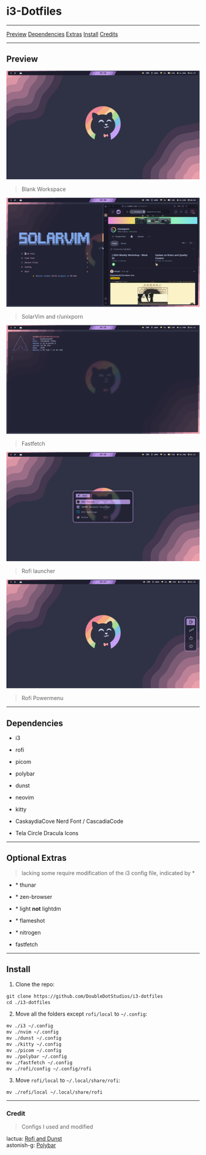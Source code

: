 # i3-Dotfiles
---

[Preview](#preview)
[Dependencies](#dependencies)
[Extras](#optional-extras)
[Install](#install)
[Credits](#credit)

---

## Preview

![Empty](<./assets/Blank Workspace.png>)
> Blank Workspace

![Empty](<./assets/Two Windows Open.png>)
> SolarVim and r/unixporn

![Empty](<./assets/System Fetch.png>)
> Fastfetch

![Empty](<./assets/Rofi Launcher.png>)
> Rofi launcher

![Empty](<./assets/Rofi Powermenu.png>)
> Rofi Powermenu

---

## Dependencies
- i3

- rofi
- picom
- polybar
- dunst

- neovim
- kitty

- CaskaydiaCove Nerd Font / CascadiaCode
- Tela Circle Dracula Icons

---

## Optional Extras
> lacking some require modification of the i3 config file, indicated by *


- \* thunar
- \* zen-browser
- \* light **not** lightdm
- \* flameshot
- \* nitrogen

- fastfetch

---

## Install

1. Clone the repo:
```console
git clone https://github.com/DoubleDotStudios/i3-dotfiles
cd ./i3-dotfiles
```

2. Move all the folders except `rofi/local` to `~/.config`:
```console
mv ./i3 ~/.config
mv ./nvim ~/.config
mv ./dunst ~/.config
mv ./kitty ~/.config
mv ./picom ~/.config
mv ./polybar ~/.config
mv ./fastfetch ~/.config
mv ./rofi/config ~/.config/rofi
```

3. Move `rofi/local` to `~/.local/share/rofi`:
```console
mv ./rofi/local ~/.local/share/rofi
```

---

### Credit
> Configs I used and modified 

lactua: [Rofi and Dunst](https://github.com/lactua/dotfiles/tree/master/dots/rofi)  
astonish-g: [Polybar](https://github.com/astonish-g/i3-everforest-dotfiles/tree/main/.config/polybar)

